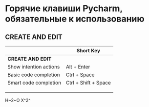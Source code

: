 # Горячие клавиши Pycharm, обязательные к использованию

## CREATE AND EDIT



|                        | Short Key            |
|------------------------|----------------------|
| **CREATE AND EDIT**    |                      |  
| Show intention actions | Alt + Enter          |
| Basic code completion  | Ctrl + Space         |
| Smart code completion  | Ctrl + Shift + Space |
|                        |                      |
|                        |                      |
|                        |                      |

H~2~O X^2^

